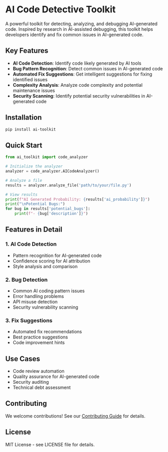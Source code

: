 # AI Code Detective Toolkit

A powerful toolkit for detecting, analyzing, and debugging AI-generated code. Inspired by research in AI-assisted debugging, this toolkit helps developers identify and fix common issues in AI-generated code.

## Key Features

- **AI Code Detection**: Identify code likely generated by AI tools
- **Bug Pattern Recognition**: Detect common issues in AI-generated code
- **Automated Fix Suggestions**: Get intelligent suggestions for fixing identified issues
- **Complexity Analysis**: Analyze code complexity and potential maintenance issues
- **Security Scanning**: Identify potential security vulnerabilities in AI-generated code

## Installation

```bash
pip install ai-toolkit
```

## Quick Start

```python
from ai_toolkit import code_analyzer

# Initialize the analyzer
analyzer = code_analyzer.AICodeAnalyzer()

# Analyze a file
results = analyzer.analyze_file('path/to/your/file.py')

# View results
print(f"AI Generated Probability: {results['ai_probability']}")
print("\nPotential Bugs:")
for bug in results['potential_bugs']:
    print(f"- {bug['description']}")
```

## Features in Detail

### 1. AI Code Detection
- Pattern recognition for AI-generated code
- Confidence scoring for AI attribution
- Style analysis and comparison

### 2. Bug Detection
- Common AI coding pattern issues
- Error handling problems
- API misuse detection
- Security vulnerability scanning

### 3. Fix Suggestions
- Automated fix recommendations
- Best practice suggestions
- Code improvement hints

## Use Cases

- Code review automation
- Quality assurance for AI-generated code
- Security auditing
- Technical debt assessment

## Contributing

We welcome contributions! See our [Contributing Guide](CONTRIBUTING.md) for details.

## License

MIT License - see LICENSE file for details.